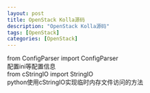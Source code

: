 ```yaml
---
layout: post
title: OpenStack Kolla源码
description: "OpenStack Kolla源码"
tags: [OpenStack]
categories: [OpenStack]
---
```

from ConfigParser import ConfigParser  
配置ini等配置信息  
from cStringIO import StringIO  
python使用cStringIO实现临时内存文件访问的方法  

